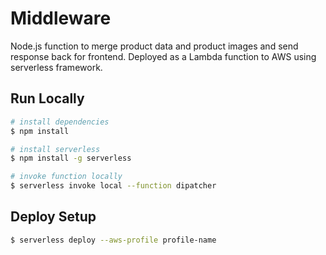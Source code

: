 # Middleware
Node.js function to merge product data and product images and send response back for frontend.
Deployed as a Lambda function to AWS using serverless framework.
## Run Locally

```bash
# install dependencies
$ npm install

# install serverless
$ npm install -g serverless

# invoke function locally
$ serverless invoke local --function dipatcher
```
## Deploy Setup

```bash
$ serverless deploy --aws-profile profile-name
```
